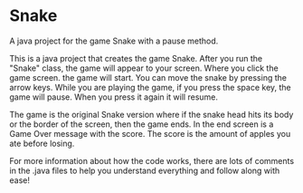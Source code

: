 # Snake
A java project for the game Snake with a pause method.

This is a java project that creates the game Snake. After you run the "Snake" class, the game will appear to your screen. Where you click the game screen. the game will start.
You can move the snake by pressing the arrow keys. While you are playing the game, if you press the space key, the game will pause. When you press it again it will resume.

The game is the original Snake version where if the snake head hits its body or the border of the screen, then the game ends. In the end screen is a Game Over message with the
score. The score is the amount of apples you ate before losing.

For more information about how the code works, there are lots of comments in the .java files to help you understand everything and follow along with ease!
